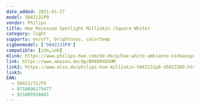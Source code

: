 ```yaml
---
date_added: 2021-01-27
model: 5042131P9
vendor: Philips
title: Hue Recessed Spotlight Milliskin (Square White)
category: light
supports: on/off, brightness, colortemp
zigbeemodel: ['5042131P9']
compatible: [z2m,iob]
mlink: https://www.philips-hue.com/de-de/p/hue-white-ambiance-einbauspot-milliskin-erw/5042131P9
link: https://www.amazon.de/dp/B088RXDVHM
link2: https://www.alza.de/philips-hue-milliskin-5042131p8-d5023389.htm
link3: 
EAN: 
  - 50421/31/P9
  - 8718696175477
  - 915005916801
---
```

